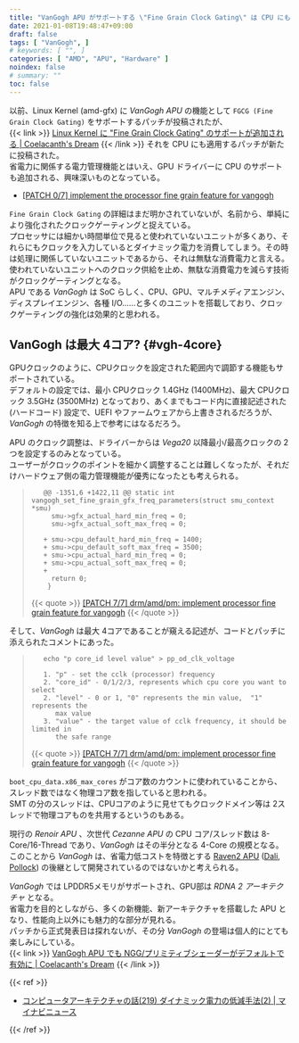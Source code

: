 ```yaml
---
title: "VanGogh APU がサポートする \"Fine Grain Clock Gating\" は CPU にも適用　―― 最大 4コアか"
date: 2021-01-08T19:48:47+09:00
draft: false
tags: [ "VanGogh", ]
# keywords: [ "", ]
categories: [ "AMD", "APU", "Hardware" ]
noindex: false
# summary: ""
toc: false
---
```


以前、Linux Kernel (amd-gfx) に *VanGogh APU* の機能として `FGCG (Fine Grain Clock Gating)` をサポートするパッチが投稿されたが、  
{{< link >}} [Linux Kernel に "Fine Grain Clock Gating" のサポートが追加される | Coelacanth's Dream](http://localhost:1313/posts/2020/11/04/amd-linux-kernel-fgcg-support/) {{< /link >}}
それを CPU にも適用するパッチが新たに投稿された。  
省電力に関係する電力管理機能とはいえ、GPU ドライバーに CPU のサポートも追加される、興味深いものとなっている。  

 * [[PATCH 0/7] implement the processor fine grain feature for vangogh](https://lists.freedesktop.org/archives/amd-gfx/2021-January/057994.html)

`Fine Grain Clock Gating` の詳細はまだ明かされていないが、名前から、単純により強化されたクロックゲーティングと捉えている。  
プロセッサには細かい時間単位で見ると使われていないユニットが多くあり、それらにもクロックを入力しているとダイナミック電力を消費してしまう。その時は処理に関係していないユニットであるから、それは無駄な消費電力と言える。  
使われていないユニットへのクロック供給を止め、無駄な消費電力を減らす技術がクロックゲーティングとなる。  
APU である *VanGogh* は SoC らしく、CPU、GPU、マルチメディアエンジン、ディスプレイエンジン、各種 I/O……と多くのユニットを搭載しており、クロックゲーティングの強化は効果的と思われる。  

## VanGogh は最大 4コア? {#vgh-4core}

GPUクロックのように、CPUクロックを設定された範囲内で調節する機能もサポートされている。  
デフォルトの設定では、最小 CPUクロック 1.4GHz (1400MHz)、最大 CPUクロック 3.5GHz (3500MHz) となっており、あくまでもコード内に直接記述された (ハードコード) 設定で、UEFI やファームウェアから上書きされるだろうが、*VanGogh* の特徴を知る上で参考にはなるだろう。  

APU のクロック調整は、ドライバーからは *Vega20* 以降最小/最高クロックの 2つを設定するのみとなっている。  
ユーザーがクロックのポイントを細かく調整することは難しくなったが、それだけハードウェア側の電力管理機能が優秀になったとも考えられる。  

 >        @@ -1351,6 +1422,11 @@ static int vangogh_set_fine_grain_gfx_freq_parameters(struct smu_context *smu)
 >         	smu->gfx_actual_hard_min_freq = 0;
 >         	smu->gfx_actual_soft_max_freq = 0;
 >         
 >        +	smu->cpu_default_hard_min_freq = 1400;
 >        +	smu->cpu_default_soft_max_freq = 3500;
 >        +	smu->cpu_actual_hard_min_freq = 0;
 >        +	smu->cpu_actual_soft_max_freq = 0;
 >        +
 >         	return 0;
 >         }
 >
 > {{< quote >}} [[PATCH 7/7] drm/amd/pm: implement processor fine grain feature for vangogh](https://lists.freedesktop.org/archives/amd-gfx/2021-January/058001.html) {{< /quote >}}

そして、*VanGogh* は最大 4コアであることが窺える記述が、コードとパッチに添えられたコメントにあった。  

 >        echo "p core_id level value" > pp_od_clk_voltage
 >        
 >        1. "p" - set the cclk (processor) frequency
 >        2. "core_id" - 0/1/2/3, represents which cpu core you want to select
 >        2. "level" - 0 or 1, "0" represents the min value,  "1" represents the
 >           max value
 >        3. "value" - the target value of cclk frequency, it should be limited in
 >           the safe range
 >
 > {{< quote >}} [[PATCH 7/7] drm/amd/pm: implement processor fine grain feature for vangogh](https://lists.freedesktop.org/archives/amd-gfx/2021-January/058001.html) {{< /quote >}}

`boot_cpu_data.x86_max_cores` がコア数のカウントに使われていることから、スレッド数ではなく物理コア数を指していると思われる。  
SMT の分のスレッドは、CPUコアのように見せてもクロックドメイン等は 2スレッドで物理コアものを共用するというのもある。  

現行の *Renoir APU* 、次世代 *Cezanne APU* の CPU コア/スレッド数は 8-Core/16-Thread であり、*VanGogh* はその半分となる 4-Core の規模となる。  
このことから *VanGogh* は、省電力低コストを特徴とする [Raven2 APU](/tags/raven2) ([Dali](/tags/dali), [Pollock](/tags/pollock)) の後継として開発されているのではないかと考えられる。  

*VanGogh* では LPDDR5メモリがサポートされ、GPU部は *RDNA 2 アーキテクチャ* となる。  
省電力を目的としながら、多くの新機能、新アーキテクチャを搭載した APU となり、性能向上以外にも魅力的な部分が見れる。  
パッチから正式発表日は探れないが、その分 *VanGogh* の登場は個人的にとても楽しみにしている。  
{{< link >}} [VanGogh APU でも NGG/プリミティブシェーダーがデフォルトで有効に | Coelacanth's Dream](/posts/2020/11/26/vgh-apu-ngg-default/) {{< /link >}}

{{< ref >}}

 * [コンピュータアーキテクチャの話(219) ダイナミック電力の低減手法(2) | マイナビニュース](https://news.mynavi.jp/article/architecture-219/)

{{< /ref >}}
